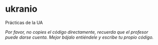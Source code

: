ukranio
=======

Prácticas de la UA

*Por favor, no copies el código directamente, recuerda que el profesor puede darse cuenta. Mejor bájalo entiéndele y escribe tu propio código.*
